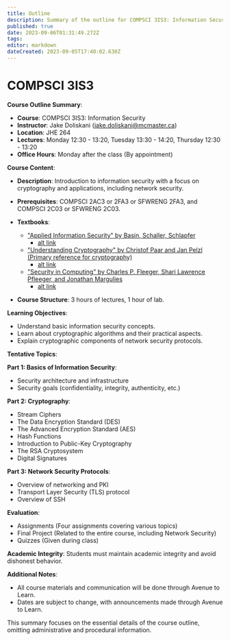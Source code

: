 ```yaml
---
title: Outline
description: Summary of the outline for COMPSCI 3IS3: Information Security at McMaster University
published: true
date: 2023-09-06T01:31:49.272Z
tags: 
editor: markdown
dateCreated: 2023-09-05T17:40:02.630Z
---
```


# COMPSCI 3IS3

**Course Outline Summary**:

- **Course**: COMPSCI 3IS3: Information Security
- **Instructor**: Jake Doliskani (jake.doliskani@mcmaster.ca)
- **Location**: JHE 264
- **Lectures**: Monday 12:30 - 13:20, Tuesday 13:30 - 14:20, Thursday 12:30 - 13:20
- **Office Hours**: Monday after the class (By appointment)

**Course Content**:

- **Description**: Introduction to information security with a focus on cryptography and applications, including network security.

- **Prerequisites**: COMPSCI 2AC3 or 2FA3 or SFWRENG 2FA3, and COMPSCI 2C03 or SFWRENG 2C03.

- **Textbooks**: 
  - ["Applied Information Security" by Basin, Schaller, Schlapfer](https://cdn.discordapp.com/attachments/1136145444595040296/1148674383594917929/3IS3_applied_info_sec.pdf)
  	- [alt link](https://link.springer.com/book/10.1007/978-3-642-24474-2)
  - ["Understanding Cryptography" by Christof Paar and Jan Pelzl (Primary reference for cryptography)](https://cdn.discordapp.com/attachments/1136145444595040296/1148674384391843872/3IS3_understanding_cryptography.pdf)
  	- [alt link](https://link.springer.com/book/10.1007/978-3-642-04101-3)
  - ["Security in Computing" by Charles P. Fleeger, Shari Lawrence Pfleeger, and Jonathan Margulies](https://cdn.discordapp.com/attachments/1136145444595040296/1148762202749284372/Security_in_Computing_--_Charles_P._Pfleeger_Shari_Lawrence_Pfleeger_Jonathan_Margulies_--_5_2015_--_Prentice_Hall.pdf)
  	- [alt link](https://annas-archive.org/md5/8ba7cd2853bf755414df5007816fd726)

- **Course Structure**: 3 hours of lectures, 1 hour of lab.

**Learning Objectives**:

- Understand basic information security concepts.
- Learn about cryptographic algorithms and their practical aspects.
- Explain cryptographic components of network security protocols.

**Tentative Topics**:

**Part 1: Basics of Information Security**:
- Security architecture and infrastructure
- Security goals (confidentiality, integrity, authenticity, etc.)

**Part 2: Cryptography**:
- Stream Ciphers
- The Data Encryption Standard (DES)
- The Advanced Encryption Standard (AES)
- Hash Functions
- Introduction to Public-Key Cryptography
- The RSA Cryptosystem
- Digital Signatures

**Part 3: Network Security Protocols**:
- Overview of networking and PKI
- Transport Layer Security (TLS) protocol
- Overview of SSH

**Evaluation**:

- Assignments (Four assignments covering various topics)
- Final Project (Related to the entire course, including Network Security)
- Quizzes (Given during class)

**Academic Integrity**: Students must maintain academic integrity and avoid dishonest behavior.

**Additional Notes**:

- All course materials and communication will be done through Avenue to Learn.
- Dates are subject to change, with announcements made through Avenue to Learn.

This summary focuses on the essential details of the course outline, omitting administrative and procedural information.